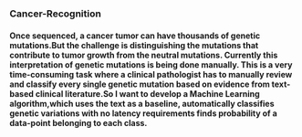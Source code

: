 ### Cancer-Recognition

#### Once sequenced, a cancer tumor can have thousands of genetic mutations.But the challenge is distinguishing the mutations that contribute to tumor growth from the neutral mutations. Currently this interpretation of genetic mutations is being done manually. This is a very time-consuming task where a clinical pathologist has to manually review and classify every single genetic mutation based on evidence from text-based clinical literature.So I want to develop a Machine Learning algorithm,which uses the text as a baseline, automatically classifies genetic variations with no latency requirements finds probability of a data-point belonging to each class.


